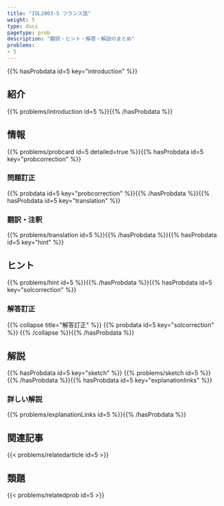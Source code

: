 ```yaml
---
title: "IOL2003-5 フランス語"
weight: 5
type: docs
pagetype: prob
description: "翻訳・ヒント・解答・解説のまとめ"
problems: 
- 5
---
```


{{% hasProbdata id=5 key="introduction" %}}

## 紹介

{{% problems/introduction id=5 %}}{{% /hasProbdata %}}

## 情報

{{% problems/probcard id=5 detailed=true %}}{{% hasProbdata id=5 key="probcorrection" %}}

### 問題訂正

{{% probdata id=5 key="probcorrection" %}}{{% /hasProbdata %}}{{% hasProbdata id=5 key="translation" %}}

### 翻訳・注釈

{{% problems/translation id=5 %}}{{% /hasProbdata %}}{{% hasProbdata id=5 key="hint" %}}

## ヒント

{{% problems/hint id=5 %}}{{% /hasProbdata %}}{{% hasProbdata id=5 key="solcorrection" %}}

### 解答訂正

{{% collapse title="解答訂正" %}}
{{% probdata id=5 key="solcorrection" %}}
{{% /collapse %}}{{% /hasProbdata %}}

## 解説

{{% hasProbdata id=5 key="sketch" %}}
{{% problems/sketch id=5 %}}
{{% /hasProbdata %}}{{% hasProbdata id=5 key="explanationlinks" %}}

### 詳しい解説

{{% problems/explanationLinks id=5 %}}{{% /hasProbdata %}}

## 関連記事

{{< problems/relatedarticle id=5 >}}

## 類題

{{< problems/relatedprob id=5 >}}
